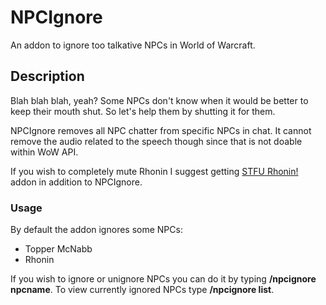# NPCIgnore
An addon to ignore too talkative NPCs in World of Warcraft.

## Description
Blah blah blah, yeah? Some NPCs don't know when it would be better to keep their mouth shut. So let's help them by shutting it for them.

NPCIgnore removes all NPC chatter from specific NPCs in chat. It cannot remove the audio related to the speech though since that is not doable within WoW API.

If you wish to completely mute Rhonin I suggest getting [STFU Rhonin!](https://mods.curse.com/addons/wow/stfu-rhonin) addon in addition to NPCIgnore.

### Usage
By default the addon ignores some NPCs:

* Topper McNabb
* Rhonin

If you wish to ignore or unignore NPCs you can do it by typing **/npcignore npcname**. To view currently ignored NPCs type **/npcignore list**.